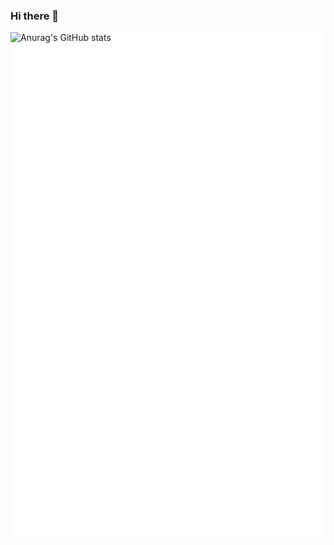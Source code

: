 ### Hi there 👋

<div style="position:relative; display: flex; flex-wrap: nowrap;"> 
    <img style='position:absolute; z-index:1;' src='github-metrics.svg' alt="github-metrics.svg"/>
    <div style='position:absolute; z-index:2;'>
        <img src='https://github-readme-stats.vercel.app/api?username=xiwangly2' alt="Anurag's GitHub stats"/>
        <!-- <img style='position:absolute; z-index:2;' src='00.webp' width='300px' alt="00.webp"/> -->
    </div>
</div> 

<!-- [![Anurag's GitHub stats](https://github-readme-stats.vercel.app/api?username=xiwangly2)](https://github.com/anuraghazra/github-readme-stats) -->

[![trophy](https://github-profile-trophy.vercel.app/?username=xiwangly2)](https://github.com/ryo-ma/github-profile-trophy)

![xiwangly2](https://count.getloli.com/get/@xiwangly2)

<div align="center" style="position: relative;">
    <img src="nature_bamboo_forest_42937_12.jpg" width="100%" style="opacity: 0.8; position: absolute; top: 0; left: 0; z-index: -1;">
    <img src="github-metrics.svg" alt="github-metrics.svg" style="position: relative;">
</div>